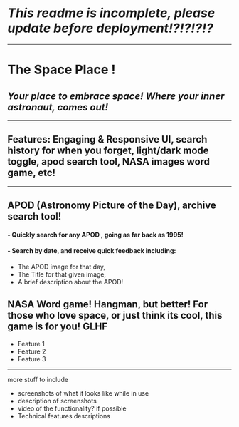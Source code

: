 
# *This readme is incomplete, please update before deployment!?!?!?!?*

--- 

# The Space Place !
## *Your place to embrace space! Where your inner astronaut, comes out!*
---
## Features: Engaging & Responsive UI, search history for when you forget, light/dark mode toggle, apod search tool, NASA images word game, etc! 
--- 
## APOD (Astronomy Picture of the Day), archive search tool!
#### - Quickly search for any APOD , going as far back as 1995!
#### - Search by date, and receive quick feedback including: 
- The APOD image for that day,
- The Title for that given image, 
- A brief description about the APOD! 

## NASA Word game! Hangman, but better! For those who love space, or just think its cool, this game is for you! GLHF
- Feature 1
- Feature 2
- Feature 3 

---
more stuff to include 
- screenshots of what it looks like while in use
- description of screenshots
- video of the functionality? if possible
- Technical features descriptions





